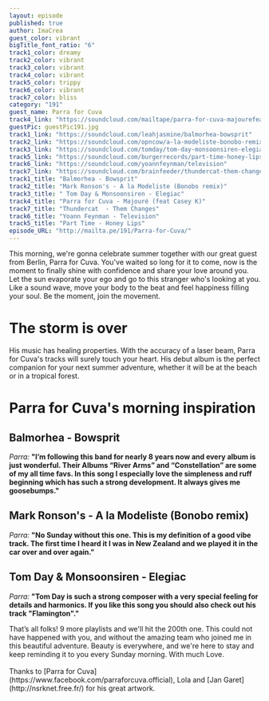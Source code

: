 ```yaml
---
layout: episode
published: true
author: ImaCrea
guest_color: vibrant
bigTitle_font_ratio: "6"
track1_color: dreamy
track2_color: vibrant
track3_color: vibrant
track4_color: vibrant
track5_color: trippy
track6_color: vibrant
track7_color: bliss
category: "191"
guest_name: Parra for Cuva
track4_link: "https://soundcloud.com/mailtape/parra-for-cuva-majourefeat-casey-k"
guestPic: guestPic191.jpg
track1_link: "https://soundcloud.com/leahjasmine/balmorhea-bowsprit"
track2_link: "https://soundcloud.com/opncow/a-la-modeliste-bonobo-remix"
track3_link: "https://soundcloud.com/tomday/tom-day-monsoonsiren-elegiac"
track5_link: "https://soundcloud.com/burgerrecords/part-time-honey-lips"
track6_link: "https://soundcloud.com/yoannfeynman/television"
track7_link: "https://soundcloud.com/brainfeeder/thundercat-them-changes"
track1_title: "Balmorhea - Bowsprit"
track2_title: "Mark Ronson's - A la Modeliste (Bonobo remix)"
track3_title: " Tom Day & Monsoonsiren - Elegiac"
track4_title: "Parra for Cuva - Majouré (feat Casey K)"
track7_title: "Thundercat  - Them Changes"
track6_title: "Yoann Feynman - Television"
track5_title: "Part Time - Honey Lips"
episode_URL: "http://mailta.pe/191/Parra-for-Cuva/"
---
```



<p id="introduction">This morning, we're gonna celebrate summer together with our great guest from Berlin, Parra for Cuva. You've waited so long for it to come, now is the moment to finally shine with confidence and share your love around you. Let the sun evaporate your ego and go to this stranger who's looking at you. Like a sound wave, move your body to the beat and feel happiness filling your soul. Be the moment, join the movement.</p>
 
# The storm is over

His music has healing properties. With the accuracy of a laser beam, Parra for Cuva's tracks will surely touch your heart. His debut album is the perfect companion for your next summer adventure, whether it will be at the beach or in a tropical forest.
 
# Parra for Cuva's morning inspiration

## Balmorhea - Bowsprit
_Parra:_ **"**I’m following this band for nearly 8 years now and every album is just wonderful. Their Albums “River Arms” and “Constellation” are some of my all time favs. In this song I especially love the simpleness and ruff beginning which has such a strong development. It always gives me goosebumps.**"**
 
## Mark Ronson's - A la Modeliste (Bonobo remix)
_Parra:_ **"**No Sunday without this one. This is my definition of a good vibe track. The first time I heard it I was in New Zealand and we played it in the car over and over again.**"**
 
## Tom Day & Monsoonsiren - Elegiac
_Parra:_ **"**Tom Day is such a strong composer with a very special feeling for details and harmonics. If you like this song you should also check out his track "Flamington".**"**
 
<p id="outroduction">
That’s all folks! 9 more playlists and we'll hit the 200th one. This could not have happened with you, and without the amazing team who joined me in this beautiful adventure. Beauty is everywhere, and we're here to stay and keep reminding it to you every Sunday morning. With much Love.
<br/><br/>
Thanks to [Parra for Cuva](https://www.facebook.com/parraforcuva.official), Lola and [Jan Garet](http://nsrknet.free.fr/) for his great artwork.
</p>
